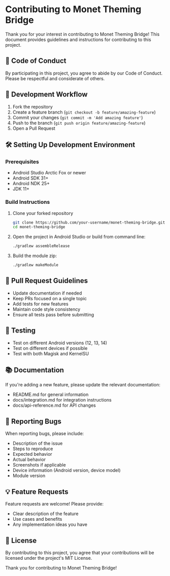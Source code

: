 # Contributing to Monet Theming Bridge

Thank you for your interest in contributing to Monet Theming Bridge! This document provides guidelines and instructions for contributing to this project.

## 🌟 Code of Conduct

By participating in this project, you agree to abide by our Code of Conduct. Please be respectful and considerate of others.

## 🔄 Development Workflow

1. Fork the repository
2. Create a feature branch (`git checkout -b feature/amazing-feature`)
3. Commit your changes (`git commit -m 'Add amazing feature'`)
4. Push to the branch (`git push origin feature/amazing-feature`)
5. Open a Pull Request

## 🛠️ Setting Up Development Environment

### Prerequisites

- Android Studio Arctic Fox or newer
- Android SDK 31+
- Android NDK 25+
- JDK 11+

### Build Instructions

1. Clone your forked repository
   ```bash
   git clone https://github.com/your-username/monet-theming-bridge.git
   cd monet-theming-bridge
   ```

2. Open the project in Android Studio or build from command line:
   ```bash
   ./gradlew assembleRelease
   ```

3. Build the module zip:
   ```bash
   ./gradlew makeModule
   ```

## 📝 Pull Request Guidelines

- Update documentation if needed
- Keep PRs focused on a single topic
- Add tests for new features
- Maintain code style consistency
- Ensure all tests pass before submitting

## 🧪 Testing

- Test on different Android versions (12, 13, 14)
- Test on different devices if possible
- Test with both Magisk and KernelSU

## 📚 Documentation

If you're adding a new feature, please update the relevant documentation:

- README.md for general information
- docs/integration.md for integration instructions
- docs/api-reference.md for API changes

## 🐛 Reporting Bugs

When reporting bugs, please include:

- Description of the issue
- Steps to reproduce
- Expected behavior
- Actual behavior
- Screenshots if applicable
- Device information (Android version, device model)
- Module version

## 💡 Feature Requests

Feature requests are welcome! Please provide:

- Clear description of the feature
- Use cases and benefits
- Any implementation ideas you have

## 📄 License

By contributing to this project, you agree that your contributions will be licensed under the project's MIT License.

Thank you for contributing to Monet Theming Bridge!
